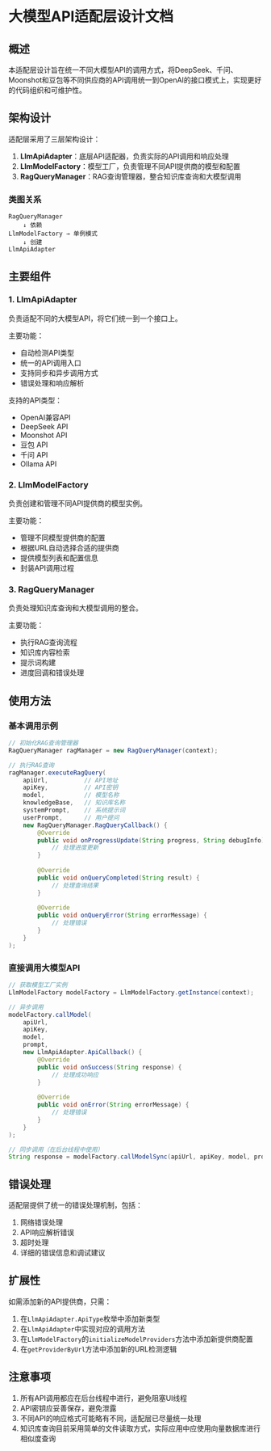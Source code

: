 # 大模型API适配层设计文档

## 概述

本适配层设计旨在统一不同大模型API的调用方式，将DeepSeek、千问、Moonshot和豆包等不同供应商的API调用统一到OpenAI的接口模式上，实现更好的代码组织和可维护性。

## 架构设计

适配层采用了三层架构设计：

1. **LlmApiAdapter**：底层API适配器，负责实际的API调用和响应处理
2. **LlmModelFactory**：模型工厂，负责管理不同API提供商的模型和配置
3. **RagQueryManager**：RAG查询管理器，整合知识库查询和大模型调用

### 类图关系

```
RagQueryManager
    ↓ 依赖
LlmModelFactory → 单例模式
    ↓ 创建
LlmApiAdapter
```

## 主要组件

### 1. LlmApiAdapter

负责适配不同的大模型API，将它们统一到一个接口上。

主要功能：
- 自动检测API类型
- 统一的API调用入口
- 支持同步和异步调用方式
- 错误处理和响应解析

支持的API类型：
- OpenAI兼容API
- DeepSeek API
- Moonshot API
- 豆包 API
- 千问 API
- Ollama API

### 2. LlmModelFactory

负责创建和管理不同API提供商的模型实例。

主要功能：
- 管理不同模型提供商的配置
- 根据URL自动选择合适的提供商
- 提供模型列表和配置信息
- 封装API调用过程

### 3. RagQueryManager

负责处理知识库查询和大模型调用的整合。

主要功能：
- 执行RAG查询流程
- 知识库内容检索
- 提示词构建
- 进度回调和错误处理

## 使用方法

### 基本调用示例

```java
// 初始化RAG查询管理器
RagQueryManager ragManager = new RagQueryManager(context);

// 执行RAG查询
ragManager.executeRagQuery(
    apiUrl,          // API地址
    apiKey,          // API密钥
    model,           // 模型名称
    knowledgeBase,   // 知识库名称
    systemPrompt,    // 系统提示词
    userPrompt,      // 用户提问
    new RagQueryManager.RagQueryCallback() {
        @Override
        public void onProgressUpdate(String progress, String debugInfo) {
            // 处理进度更新
        }
        
        @Override
        public void onQueryCompleted(String result) {
            // 处理查询结果
        }
        
        @Override
        public void onQueryError(String errorMessage) {
            // 处理错误
        }
    }
);
```

### 直接调用大模型API

```java
// 获取模型工厂实例
LlmModelFactory modelFactory = LlmModelFactory.getInstance(context);

// 异步调用
modelFactory.callModel(
    apiUrl,
    apiKey,
    model,
    prompt,
    new LlmApiAdapter.ApiCallback() {
        @Override
        public void onSuccess(String response) {
            // 处理成功响应
        }
        
        @Override
        public void onError(String errorMessage) {
            // 处理错误
        }
    }
);

// 同步调用（在后台线程中使用）
String response = modelFactory.callModelSync(apiUrl, apiKey, model, prompt);
```

## 错误处理

适配层提供了统一的错误处理机制，包括：

1. 网络错误处理
2. API响应解析错误
3. 超时处理
4. 详细的错误信息和调试建议

## 扩展性

如需添加新的API提供商，只需：

1. 在`LlmApiAdapter.ApiType`枚举中添加新类型
2. 在`LlmApiAdapter`中实现对应的调用方法
3. 在`LlmModelFactory`的`initializeModelProviders`方法中添加新提供商配置
4. 在`getProviderByUrl`方法中添加新的URL检测逻辑

## 注意事项

1. 所有API调用都应在后台线程中进行，避免阻塞UI线程
2. API密钥应妥善保存，避免泄露
3. 不同API的响应格式可能略有不同，适配层已尽量统一处理
4. 知识库查询目前采用简单的文件读取方式，实际应用中应使用向量数据库进行相似度查询
